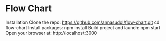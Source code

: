 # Flow Chart
Installation
Clone the repo: https://github.com/annasudol/flow-chart.git
cd flow-chart
Install packages: npm install
Build project and launch: npm start
Open your browser at: http://localhost:3000